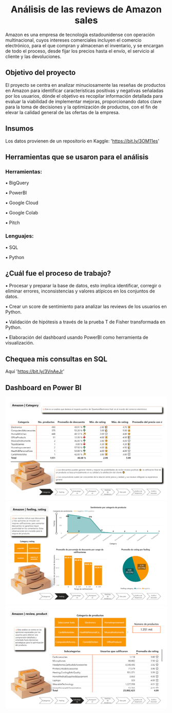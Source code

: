 # <h1 align="center"> Análisis de las reviews de Amazon sales </h1> 

Amazon es una empresa de tecnología estadounidense con operación multinacional, cuyos intereses comerciales incluyen el comercio electrónico, para el que compran y almacenan el inventario, y se encargan de todo el proceso, desde fijar los precios hasta el envío, el servicio al cliente y las devoluciones.

## Objetivo del proyecto

El proyecto se centra en analizar minuciosamente las reseñas de productos en Amazon para identificar características positivas y negativas señaladas por los usuarios, dónde el objetivo es recopilar información detallada para evaluar la viabilidad de implementar mejoras, proporcionando datos clave para la toma de decisiones y la optimización de productos, con el fin de elevar la calidad general de las ofertas de la empresa.

## Insumos

Los datos provienen de un repositorio en Kaggle: 'https://bit.ly/3OM11es'

## Herramientas que se usaron para el análisis

### Herramientas:

▪️ BigQuery

▪️ PowerBI

▪️ Google Cloud

▪️ Google Colab

▪️ Pitch

### Lenguajes:

▪️ SQL

▪️ Python

## ¿Cuál fue el proceso de trabajo?

▪️ Procesar y preparar la base de datos, esto implica identificar, corregir o eliminar errores, inconsistencias y valores atípicos en los conjuntos de datos.

▪️ Crear un score de sentimiento para analizar las reviews de los usuarios en Python.

▪️ Validación de hipótesis a través de la prueba T de Fisher transformada en Python.

▪️ Elaboración del dashboard usando PowerBI como herramienta de visualización.

## Chequea mis consultas en SQL

Aquí 'https://bit.ly/3VnAeJr'

## Dashboard en Power BI

![Amazon - category](https://raw.githubusercontent.com/MayteLlerena/Amazon_sales/main/Amazon%20-%20category.png)
![Amazon - feeling, rating](https://raw.githubusercontent.com/MayteLlerena/Amazon_sales/main/Amazon%20-%20feeling%2C%20rating.png)
![Amazon - review, product](https://raw.githubusercontent.com/MayteLlerena/Amazon_sales/main/Amazon%20-%20review%2C%20product.png)



